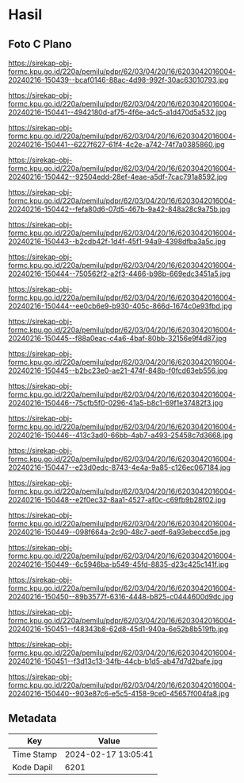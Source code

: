 # Hasil

## Foto C Plano

https://sirekap-obj-formc.kpu.go.id/220a/pemilu/pdpr/62/03/04/20/16/6203042016004-20240216-150439--bcaf0146-88ac-4d98-992f-30ac63010793.jpg

https://sirekap-obj-formc.kpu.go.id/220a/pemilu/pdpr/62/03/04/20/16/6203042016004-20240216-150441--4942180d-af75-4f6e-a4c5-a1d470d5a532.jpg

https://sirekap-obj-formc.kpu.go.id/220a/pemilu/pdpr/62/03/04/20/16/6203042016004-20240216-150441--6227f627-61f4-4c2e-a742-74f7a0385860.jpg

https://sirekap-obj-formc.kpu.go.id/220a/pemilu/pdpr/62/03/04/20/16/6203042016004-20240216-150442--92504edd-28ef-4eae-a5df-7cac791a8592.jpg

https://sirekap-obj-formc.kpu.go.id/220a/pemilu/pdpr/62/03/04/20/16/6203042016004-20240216-150442--fefa80d6-07d5-467b-9a42-848a28c9a75b.jpg

https://sirekap-obj-formc.kpu.go.id/220a/pemilu/pdpr/62/03/04/20/16/6203042016004-20240216-150443--b2cdb42f-1d4f-45f1-94a9-4398dfba3a5c.jpg

https://sirekap-obj-formc.kpu.go.id/220a/pemilu/pdpr/62/03/04/20/16/6203042016004-20240216-150444--750562f2-a2f3-4466-b98b-669edc3451a5.jpg

https://sirekap-obj-formc.kpu.go.id/220a/pemilu/pdpr/62/03/04/20/16/6203042016004-20240216-150444--ee0cb6e9-b930-405c-866d-1674c0e93fbd.jpg

https://sirekap-obj-formc.kpu.go.id/220a/pemilu/pdpr/62/03/04/20/16/6203042016004-20240216-150445--f88a0eac-c4a6-4baf-80bb-32156e9f4d87.jpg

https://sirekap-obj-formc.kpu.go.id/220a/pemilu/pdpr/62/03/04/20/16/6203042016004-20240216-150445--b2bc23e0-ae21-474f-848b-f0fcd63eb556.jpg

https://sirekap-obj-formc.kpu.go.id/220a/pemilu/pdpr/62/03/04/20/16/6203042016004-20240216-150446--75cfb5f0-0296-41a5-b8c1-69f1e37482f3.jpg

https://sirekap-obj-formc.kpu.go.id/220a/pemilu/pdpr/62/03/04/20/16/6203042016004-20240216-150446--413c3ad0-66bb-4ab7-a493-25458c7d3668.jpg

https://sirekap-obj-formc.kpu.go.id/220a/pemilu/pdpr/62/03/04/20/16/6203042016004-20240216-150447--e23d0edc-8743-4e4a-9a85-c126ec067184.jpg

https://sirekap-obj-formc.kpu.go.id/220a/pemilu/pdpr/62/03/04/20/16/6203042016004-20240216-150448--e2f0ec32-8aa1-4527-af0c-c69fb9b28f02.jpg

https://sirekap-obj-formc.kpu.go.id/220a/pemilu/pdpr/62/03/04/20/16/6203042016004-20240216-150449--098f664a-2c90-48c7-aedf-6a93ebeccd5e.jpg

https://sirekap-obj-formc.kpu.go.id/220a/pemilu/pdpr/62/03/04/20/16/6203042016004-20240216-150449--6c5946ba-b549-45fd-8835-d23c425c141f.jpg

https://sirekap-obj-formc.kpu.go.id/220a/pemilu/pdpr/62/03/04/20/16/6203042016004-20240216-150450--89b3577f-6316-4448-b825-c0444600d9dc.jpg

https://sirekap-obj-formc.kpu.go.id/220a/pemilu/pdpr/62/03/04/20/16/6203042016004-20240216-150451--f48343b8-62d8-45d1-940a-6e52b8b519fb.jpg

https://sirekap-obj-formc.kpu.go.id/220a/pemilu/pdpr/62/03/04/20/16/6203042016004-20240216-150451--f3d13c13-34fb-44cb-b1d5-ab47d7d2bafe.jpg

https://sirekap-obj-formc.kpu.go.id/220a/pemilu/pdpr/62/03/04/20/16/6203042016004-20240216-150440--903e87c6-e5c5-4158-9ce0-45657f004fa8.jpg


## Metadata

| Key        | Value               |
| ---------- | ------------------- |
| Time Stamp | 2024-02-17 13:05:41 |
| Kode Dapil | 6201                |



